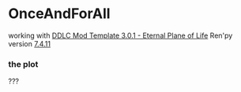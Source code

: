 # OnceAndForAll
working with [DDLC Mod Template 3.0.1 - Eternal Plane of Life](https://github.com/GanstaKingofSA/DDLCModTemplate2.0/releases/tag/3.0.1)
Ren'py version [7.4.11](https://www.renpy.org/latest.html) 
### the plot
???

